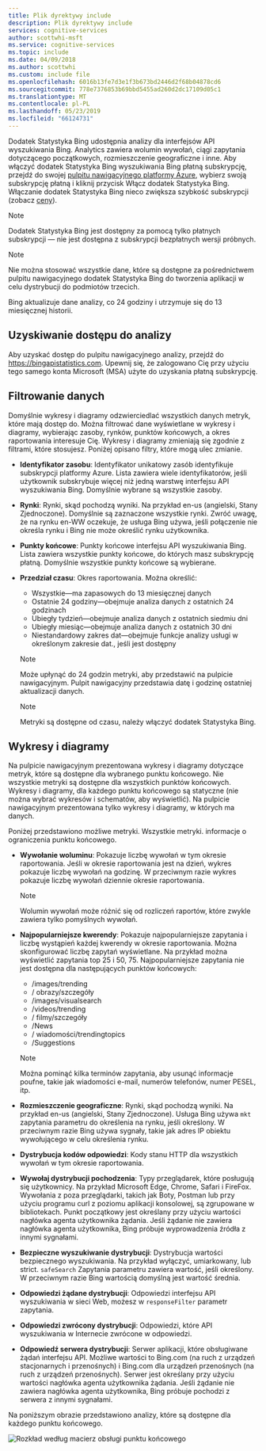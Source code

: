 ```yaml
---
title: Plik dyrektywy include
description: Plik dyrektywy include
services: cognitive-services
author: scottwhi-msft
ms.service: cognitive-services
ms.topic: include
ms.date: 04/09/2018
ms.author: scottwhi
ms.custom: include file
ms.openlocfilehash: 6016b13fe7d3e1f3b673bd2446d2f68b04878cd6
ms.sourcegitcommit: 778e7376853b69bbd5455ad260d2dc17109d05c1
ms.translationtype: MT
ms.contentlocale: pl-PL
ms.lasthandoff: 05/23/2019
ms.locfileid: "66124731"
---
```

Dodatek Statystyka Bing udostępnia analizy dla interfejsów API wyszukiwania Bing. Analytics zawiera wolumin wywołań, ciągi zapytania dotyczącego początkowych, rozmieszczenie geograficzne i inne. Aby włączyć dodatek Statystyka Bing wyszukiwania Bing płatną subskrypcję, przejdź do swojej [pulpitu nawigacyjnego platformy Azure](https://portal.azure.com/#create/Microsoft.CognitiveServicesBingSearch-v7), wybierz swoją subskrypcję płatną i kliknij przycisk Włącz dodatek Statystyka Bing. Włączanie dodatek Statystyka Bing nieco zwiększa szybkość subskrypcji (zobacz [ceny](https://aka.ms/bingstatisticspricing)).

> [!NOTE]
> Dodatek Statystyka Bing jest dostępny za pomocą tylko płatnych subskrypcji — nie jest dostępna z subskrypcji bezpłatnych wersji próbnych.

> [!NOTE]
> Nie można stosować wszystkie dane, które są dostępne za pośrednictwem pulpitu nawigacyjnego dodatek Statystyka Bing do tworzenia aplikacji w celu dystrybucji do podmiotów trzecich.

Bing aktualizuje dane analizy, co 24 godziny i utrzymuje się do 13 miesięcznej historii.

## <a name="accessing-your-analytics"></a>Uzyskiwanie dostępu do analizy

Aby uzyskać dostęp do pulpitu nawigacyjnego analizy, przejdź do https://bingapistatistics.com. Upewnij się, że zalogowano Cię przy użyciu tego samego konta Microsoft (MSA) użyte do uzyskania płatną subskrypcję.

## <a name="filtering-the-data"></a>Filtrowanie danych

Domyślnie wykresy i diagramy odzwierciedlać wszystkich danych metryk, które mają dostęp do. Można filtrować dane wyświetlane w wykresy i diagramy, wybierając zasoby, rynków, punktów końcowych, a okres raportowania interesuje Cię. Wykresy i diagramy zmieniają się zgodnie z filtrami, które stosujesz. Poniżej opisano filtry, które mogą ulec zmianie.

- **Identyfikator zasobu**: Identyfikator unikatowy zasób identyfikuje subskrypcji platformy Azure. Lista zawiera wiele identyfikatorów, jeśli użytkownik subskrybuje więcej niż jedną warstwę interfejsu API wyszukiwania Bing. Domyślnie wybrane są wszystkie zasoby.  
  
- **Rynki**: Rynki, skąd pochodzą wyniki. Na przykład en-us (angielski, Stany Zjednoczone). Domyślnie są zaznaczone wszystkie rynki. Zwróć uwagę, że na rynku en-WW oczekuje, że usługa Bing używa, jeśli połączenie nie określa rynku i Bing nie może określić rynku użytkownika.  
  
- **Punkty końcowe**: Punkty końcowe interfejsu API wyszukiwania Bing. Lista zawiera wszystkie punkty końcowe, do których masz subskrypcję płatną. Domyślnie wszystkie punkty końcowe są wybierane.  

- **Przedział czasu**: Okres raportowania. Można określić:
  - Wszystkie&mdash;ma zapasowych do 13 miesięcznej danych  
  - Ostatnie 24 godziny&mdash;obejmuje analiza danych z ostatnich 24 godzinach  
  - Ubiegły tydzień&mdash;obejmuje analiza danych z ostatnich siedmiu dni  
  - Ubiegły miesiąc&mdash;obejmuje analiza danych z ostatnich 30 dni  
  - Niestandardowy zakres dat&mdash;obejmuje funkcje analizy usługi w określonym zakresie dat., jeśli jest dostępny  

  > [!NOTE]  
  > Może upłynąć do 24 godzin metryki, aby przedstawić na pulpicie nawigacyjnym. Pulpit nawigacyjny przedstawia datę i godzinę ostatniej aktualizacji danych.  

  > [!NOTE]  
  > Metryki są dostępne od czasu, należy włączyć dodatek Statystyka Bing.

## <a name="charts-and-graphs"></a>Wykresy i diagramy

Na pulpicie nawigacyjnym prezentowana wykresy i diagramy dotyczące metryk, które są dostępne dla wybranego punktu końcowego. Nie wszystkie metryki są dostępne dla wszystkich punktów końcowych. Wykresy i diagramy, dla każdego punktu końcowego są statyczne (nie można wybrać wykresów i schematów, aby wyświetlić). Na pulpicie nawigacyjnym prezentowana tylko wykresy i diagramy, w których ma danych.

<!--
For example, if you don't include the User-Agent header in your calls, the dashboard will not include device-related graphs.
-->

Poniżej przedstawiono możliwe metryki. Wszystkie metryki. informacje o ograniczenia punktu końcowego.

- **Wywołanie woluminu**: Pokazuje liczbę wywołań w tym okresie raportowania. Jeśli w okresie raportowania jest na dzień, wykres pokazuje liczbę wywołań na godzinę. W przeciwnym razie wykres pokazuje liczbę wywołań dziennie okresie raportowania.  
  
  > [!NOTE]
  > Wolumin wywołań może różnić się od rozliczeń raportów, które zwykle zawiera tylko pomyślnych wywołań.

- **Najpopularniejsze kwerendy**: Pokazuje najpopularniejsze zapytania i liczbę wystąpień każdej kwerendy w okresie raportowania. Można skonfigurować liczbę zapytań wyświetlane. Na przykład można wyświetlić zapytania top 25 i 50, 75. Najpopularniejsze zapytania nie jest dostępna dla następujących punktów końcowych:  

  - /images/trending
  - / obrazy/szczegóły
  - /images/visualsearch
  - /videos/trending
  - / filmy/szczegóły
  - /News
  - / wiadomości/trendingtopics
  - /Suggestions  
  
  > [!NOTE]  
  > Można pominąć kilka terminów zapytania, aby usunąć informacje poufne, takie jak wiadomości e-mail, numerów telefonów, numer PESEL, itp.

- **Rozmieszczenie geograficzne**: Rynki, skąd pochodzą wyniki. Na przykład en-us (angielski, Stany Zjednoczone). Usługa Bing używa `mkt` zapytania parametru do określenia na rynku, jeśli określony. W przeciwnym razie Bing używa sygnały, takie jak adres IP obiektu wywołującego w celu określenia rynku.

- **Dystrybucja kodów odpowiedzi**: Kody stanu HTTP dla wszystkich wywołań w tym okresie raportowania.

- **Wywołaj dystrybucji pochodzenia**: Typy przeglądarek, które posługują się użytkownicy. Na przykład Microsoft Edge, Chrome, Safari i FireFox. Wywołania z poza przeglądarki, takich jak Boty, Postman lub przy użyciu programu curl z poziomu aplikacji konsolowej, są zgrupowane w bibliotekach. Punkt początkowy jest określany przy użyciu wartości nagłówka agenta użytkownika żądania. Jeśli żądanie nie zawiera nagłówka agenta użytkownika, Bing próbuje wyprowadzenia źródła z innymi sygnałami.  

- **Bezpieczne wyszukiwanie dystrybucji**: Dystrybucja wartości bezpiecznego wyszukiwania. Na przykład wyłączyć, umiarkowany, lub strict. `safeSearch` Zapytania parametru zawiera wartość, jeśli określony. W przeciwnym razie Bing wartością domyślną jest wartość średnia.  

- **Odpowiedzi żądane dystrybucji**: Odpowiedzi interfejsu API wyszukiwania w sieci Web, możesz w `responseFilter` parametr zapytania.  

- **Odpowiedzi zwrócony dystrybucji**: Odpowiedzi, które API wyszukiwania w Internecie zwrócone w odpowiedzi.

- **Odpowiedź serwera dystrybucji**: Serwer aplikacji, które obsługiwane żądań interfejsu API. Możliwe wartości to Bing.com (na ruch z urządzeń stacjonarnych i przenośnych) i Bing.com dla urządzeń przenośnych (na ruch z urządzeń przenośnych). Serwer jest określany przy użyciu wartości nagłówka agenta użytkownika żądania. Jeśli żądanie nie zawiera nagłówka agenta użytkownika, Bing próbuje pochodzi z serwera z innymi sygnałami.

Na poniższym obrazie przedstawiono analizy, które są dostępne dla każdego punktu końcowego.

![Rozkład według macierz obsługi punktu końcowego](./media/cognitive-services-bing-statistics/bing-statistics-matrix.PNG)
